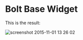 Bolt Base Widget
================

This is the result: 

![screenshot 2015-11-01 13 26 02](https://cloud.githubusercontent.com/assets/1833361/10868858/3e93eca6-809c-11e5-8212-179f909cf94d.png)
